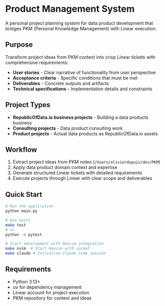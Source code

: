 # Product Management System

A personal project planning system for data product development that bridges PKM (Personal Knowledge Management) with Linear execution.

## Purpose

Transform project ideas from PKM context into crisp Linear tickets with comprehensive requirements:

- **User stories** - Clear narrative of functionality from user perspective
- **Acceptance criteria** - Specific conditions that must be met
- **Deliverables** - Concrete outputs and artifacts
- **Technical specifications** - Implementation details and constraints

## Project Types

- **RepublicOfData.io business projects** - Building a data products business
- **Consulting projects** - Data product consulting work  
- **Product projects** - Actual data products as RepublicOfData.io assets

## Workflow

1. Extract project ideas from PKM notes (`/Users/olivierdupuis/dev/PKM`)
2. Apply data product domain context and expertise
3. Generate structured Linear tickets with detailed requirements
4. Execute projects through Linear with clear scope and deliverables

## Quick Start

```bash
# Run the application
python main.py

# Run tests
make test
# or
python -m pytest

# Start development with Neovim integration
make nvim  # Start Neovim with socket
make claude # Initialize Claude Code session
```

## Requirements

- Python 3.13+
- uv for dependency management
- Linear account for project execution
- PKM repository for context and ideas
